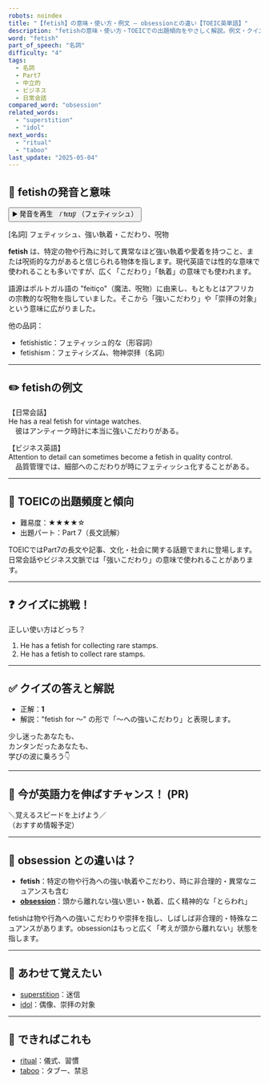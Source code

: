 ```yaml
---
robots: noindex
title: "【fetish】の意味・使い方・例文 ― obsessionとの違い【TOEIC英単語】"
description: "fetishの意味・使い方・TOEICでの出題傾向をやさしく解説。例文・クイズ付きでobsessionとの違いもわかりやすく学べます。"
word: "fetish"
part_of_speech: "名詞"
difficulty: "4"
tags:
  - 名詞
  - Part7
  - 中立的
  - ビジネス
  - 日常会話
compared_word: "obsession"
related_words:
  - "superstition"
  - "idol"
next_words:
  - "ritual"
  - "taboo"
last_update: "2025-05-04"
---
```


## 🔰 fetishの発音と意味

<button class="play-audio" onclick="playTTS('fetish')">
  <span class="play-audio-main">
    ▶️ 発音を再生　/ˈfɛtɪʃ/
  </span>
  <span class="play-audio-sub">
    （フェティッシュ）
  </span>
</button>

[名詞] フェティッシュ、強い執着・こだわり、呪物

**fetish** は、特定の物や行為に対して異常なほど強い執着や愛着を持つこと、または呪術的な力があると信じられる物体を指します。現代英語では性的な意味で使われることも多いですが、広く「こだわり」「執着」の意味でも使われます。

語源はポルトガル語の "feitiço"（魔法、呪物）に由来し、もともとはアフリカの宗教的な呪物を指していました。そこから「強いこだわり」や「崇拝の対象」という意味に広がりました。

他の品詞：  
- fetishistic：フェティッシュ的な（形容詞）
- fetishism：フェティシズム、物神崇拝（名詞）

---

## ✏️ fetishの例文

【日常会話】  
He has a real fetish for vintage watches.  
　彼はアンティーク時計に本当に強いこだわりがある。

【ビジネス英語】  
Attention to detail can sometimes become a fetish in quality control.  
　品質管理では、細部へのこだわりが時にフェティッシュ化することがある。

---

## 🎯 TOEICの出題頻度と傾向

- 難易度：★★★★☆
- 出題パート：Part 7（長文読解）

TOEICではPart7の長文や記事、文化・社会に関する話題でまれに登場します。日常会話やビジネス文脈では「強いこだわり」の意味で使われることがあります。

---

## ❓ クイズに挑戦！

正しい使い方はどっち？

1. He has a fetish for collecting rare stamps.  
2. He has a fetish to collect rare stamps.

---

## ✅ クイズの答えと解説

- 正解：**1**
- 解説："fetish for ～" の形で「～への強いこだわり」と表現します。

少し迷ったあなたも、  
カンタンだったあなたも、  
学びの波に乗ろう👇️

---

## 🚀 今が英語力を伸ばすチャンス！ (PR)

<div class="info-center">
＼覚えるスピードを上げよう／<br>  
（おすすめ情報予定）
</div>

---

## 🤔  obsession との違いは？

- **fetish**：特定の物や行為への強い執着やこだわり、時に非合理的・異常なニュアンスも含む
- **[obsession](/obsession)**：頭から離れない強い思い・執着、広く精神的な「とらわれ」

fetishは物や行為への強いこだわりや崇拝を指し、しばしば非合理的・特殊なニュアンスがあります。obsessionはもっと広く「考えが頭から離れない」状態を指します。

---

## 🧩 あわせて覚えたい

- [superstition](/superstition)：迷信
- [idol](/idol)：偶像、崇拝の対象

---

## 📖 できればこれも

- [ritual](/ritual)：儀式、習慣
- [taboo](/taboo)：タブー、禁忌

<!-- cvid: aid01_bid17 -->
